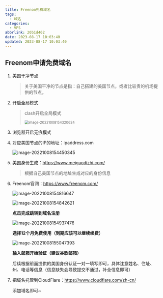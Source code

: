 ```yaml
---
title: Freenom免费域名
tags:
  - 域名
categories:
  - VPS
abbrlink: 20b1d462
date: 2023-08-17 10:03:40
updated: 2023-08-17 10:03:40
---
```






*<!--more-->*

## Freenom申请免费域名

1. 美国干净节点

   > 关于美国干净的节点是指：自己搭建的美国节点，或者比较贵的机场提供的节点。

2. 开启全局模式

   > clash开启全局模式
   >
   > <img src="https://qianchen-image.oss-cn-beijing.aliyuncs.com/blog/202303211700502.png" alt="image-20221008154320624" style="zoom: 80%;" />

3. 浏览器开启无痕模式

4. 对应美国节点的IP的地址：ipaddress.com

   ![image-20221008154450345](https://qianchen-image.oss-cn-beijing.aliyuncs.com/blog/202303211700504.png)

5. 美国身份生成：https://www.meiguodizhi.com/

   > 根据自己美国节点的地址生成对应的身份信息

6. Freenom官网：https://www.freenom.com/

   ![image-20221008154816647](https://qianchen-image.oss-cn-beijing.aliyuncs.com/blog/202303211700505.png)

   ![image-20221008154842621](https://qianchen-image.oss-cn-beijing.aliyuncs.com/blog/202303211700506.png)

   **点击完成跳转到域名注册**

   

   ![image-20221008154937476](https://qianchen-image.oss-cn-beijing.aliyuncs.com/blog/202303211700507.png)

   **选择12个月免费使用（到期应该可以继续续费）**

   

   ![image-20221008155047393](https://qianchen-image.oss-cn-beijing.aliyuncs.com/blog/202303211700508.png)

   **输入邮箱开始验证（建议谷歌邮箱）**

   

   后续根据前面提供的美国身份认证一对一填写即可，具体注意姓名、住址、州、电话等信息（信息缺失会导致提交不通过，补全信息即可）

   

7. 把域名托管到CloudFlare：https://www.cloudflare.com/zh-cn/

   添加域名即可~
